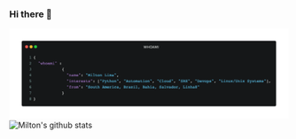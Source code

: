 ### Hi there 👋

![alt text](https://raw.githubusercontent.com/miltlima/miltlima/master/whom-2.png)
![Milton's github stats](https://github-readme-stats.vercel.app/api?username=miltlima&theme=dark&show_icons=true)

<!--
**miltlima/miltlima** is a ✨ _special_ ✨ repository because its `README.md` (this file) appears on your GitHub profile.

Here are some ideas to get you started:

- 🔭 I’m currently working on ...
- 🌱 I’m currently learning ...
- 👯 I’m looking to collaborate on ...
- 🤔 I’m looking for help with ...
- 💬 Ask me about ...
- 📫 How to reach me: ...
- 😄 Pronouns: ...
- ⚡ Fun fact: ...
-->
